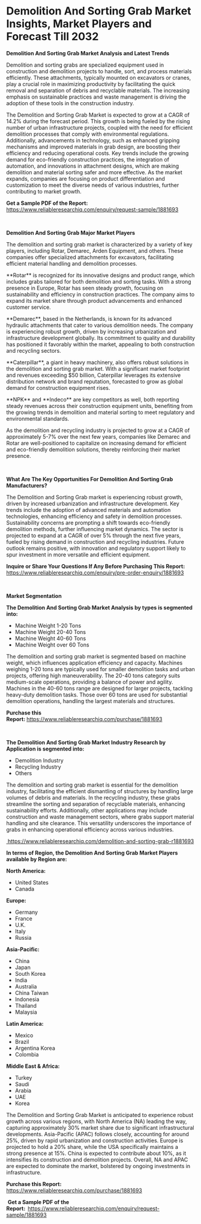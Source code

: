 <p><h1>Demolition And Sorting Grab Market Insights, Market Players and Forecast Till 2032</h1></p><p><strong>Demolition And Sorting Grab Market Analysis and Latest Trends</strong></p>
<p><p>Demolition and sorting grabs are specialized equipment used in construction and demolition projects to handle, sort, and process materials efficiently. These attachments, typically mounted on excavators or cranes, play a crucial role in maximizing productivity by facilitating the quick removal and separation of debris and recyclable materials. The increasing emphasis on sustainable practices and waste management is driving the adoption of these tools in the construction industry.</p><p>The Demolition and Sorting Grab Market is expected to grow at a CAGR of 14.2% during the forecast period. This growth is being fueled by the rising number of urban infrastructure projects, coupled with the need for efficient demolition processes that comply with environmental regulations. Additionally, advancements in technology, such as enhanced gripping mechanisms and improved materials in grab design, are boosting their efficiency and reducing operational costs. Key trends include the growing demand for eco-friendly construction practices, the integration of automation, and innovations in attachment designs, which are making demolition and material sorting safer and more effective. As the market expands, companies are focusing on product differentiation and customization to meet the diverse needs of various industries, further contributing to market growth.</p></p>
<p><strong>Get a Sample PDF of the Report:&nbsp;</strong> <a href="https://www.reliableresearchiq.com/enquiry/request-sample/1881693?utm_campaign=3519&utm_medium=2&utm_source=Github&utm_content=ia&utm_term=12042025&utm_id=demolition-and-sorting-grab">https://www.reliableresearchiq.com/enquiry/request-sample/1881693</a></p>
<p>&nbsp;</p>
<p><strong>Demolition And Sorting Grab Major Market Players</strong></p>
<p><p>The demolition and sorting grab market is characterized by a variety of key players, including Rotar, Demarec, Arden Equipment, and others. These companies offer specialized attachments for excavators, facilitating efficient material handling and demolition processes.</p><p>**Rotar** is recognized for its innovative designs and product range, which includes grabs tailored for both demolition and sorting tasks. With a strong presence in Europe, Rotar has seen steady growth, focusing on sustainability and efficiency in construction practices. The company aims to expand its market share through product advancements and enhanced customer service.</p><p>**Demarec**, based in the Netherlands, is known for its advanced hydraulic attachments that cater to various demolition needs. The company is experiencing robust growth, driven by increasing urbanization and infrastructure development globally. Its commitment to quality and durability has positioned it favorably within the market, appealing to both construction and recycling sectors.</p><p>**Caterpillar**, a giant in heavy machinery, also offers robust solutions in the demolition and sorting grab market. With a significant market footprint and revenues exceeding $50 billion, Caterpillar leverages its extensive distribution network and brand reputation, forecasted to grow as global demand for construction equipment rises.</p><p>**NPK** and **Indeco** are key competitors as well, both reporting steady revenues across their construction equipment units, benefiting from the growing trends in demolition and material sorting to meet regulatory and environmental standards.</p><p>As the demolition and recycling industry is projected to grow at a CAGR of approximately 5-7% over the next few years, companies like Demarec and Rotar are well-positioned to capitalize on increasing demand for efficient and eco-friendly demolition solutions, thereby reinforcing their market presence.</p></p>
<p>&nbsp;</p>
<p><strong>What Are The Key Opportunities For Demolition And Sorting Grab Manufacturers?</strong></p>
<p><p>The Demolition and Sorting Grab market is experiencing robust growth, driven by increased urbanization and infrastructure development. Key trends include the adoption of advanced materials and automation technologies, enhancing efficiency and safety in demolition processes. Sustainability concerns are prompting a shift towards eco-friendly demolition methods, further influencing market dynamics. The sector is projected to expand at a CAGR of over 5% through the next five years, fueled by rising demand in construction and recycling industries. Future outlook remains positive, with innovation and regulatory support likely to spur investment in more versatile and efficient equipment.</p></p>
<p><strong>Inquire or Share Your Questions If Any Before Purchasing This Report:</strong> <a href="https://www.reliableresearchiq.com/enquiry/pre-order-enquiry/1881693?utm_campaign=3519&utm_medium=2&utm_source=Github&utm_content=ia&utm_term=12042025&utm_id=demolition-and-sorting-grab">https://www.reliableresearchiq.com/enquiry/pre-order-enquiry/1881693</a></p>
<p>&nbsp;</p>
<p><strong>Market Segmentation</strong></p>
<p><strong>The Demolition And Sorting Grab Market Analysis by types is segmented into:</strong></p>
<p><ul><li>Machine Weight 1-20 Tons</li><li>Machine Weight 20-40 Tons</li><li>Machine Weight 40-60 Tons</li><li>Machine Weight over 60 Tons</li></ul></p>
<p><p>The demolition and sorting grab market is segmented based on machine weight, which influences application efficiency and capacity. Machines weighing 1-20 tons are typically used for smaller demolition tasks and urban projects, offering high maneuverability. The 20-40 tons category suits medium-scale operations, providing a balance of power and agility. Machines in the 40-60 tons range are designed for larger projects, tackling heavy-duty demolition tasks. Those over 60 tons are used for substantial demolition operations, handling the largest materials and structures.</p></p>
<p><strong>Purchase this Report:&nbsp;</strong><a href="https://www.reliableresearchiq.com/purchase/1881693?utm_campaign=3519&utm_medium=2&utm_source=Github&utm_content=ia&utm_term=12042025&utm_id=demolition-and-sorting-grab">https://www.reliableresearchiq.com/purchase/1881693</a></p>
<p>&nbsp;</p>
<p><strong>The Demolition And Sorting Grab Market Industry Research by Application is segmented into:</strong></p>
<p><ul><li>Demolition Industry</li><li>Recycling Industry</li><li>Others</li></ul></p>
<p><p>The demolition and sorting grab market is essential for the demolition industry, facilitating the efficient dismantling of structures by handling large volumes of debris and materials. In the recycling industry, these grabs streamline the sorting and separation of recyclable materials, enhancing sustainability efforts. Additionally, other applications may include construction and waste management sectors, where grabs support material handling and site clearance. This versatility underscores the importance of grabs in enhancing operational efficiency across various industries.</p></p>
<p><a href="https://www.reliableresearchiq.com/demolition-and-sorting-grab-r1881693?utm_campaign=3519&utm_medium=2&utm_source=Github&utm_content=ia&utm_term=12042025&utm_id=demolition-and-sorting-grab">&nbsp;https://www.reliableresearchiq.com/demolition-and-sorting-grab-r1881693</a></p>
<p><strong>In terms of Region, the Demolition And Sorting Grab Market Players available by Region are:</strong></p>
<p>
    <p> <strong> North America: </strong>
        <ul>
            <li>United States</li>
            <li>Canada</li>
        </ul>
        </p> 
    <p> <strong> Europe: </strong>
        <ul>
            <li>Germany</li>
            <li>France</li>
            <li>U.K.</li>
            <li>Italy</li>
            <li>Russia</li>
        </ul>
        </p> 
    <p> <strong> Asia-Pacific: </strong>
        <ul>
            <li>China</li>
            <li>Japan</li>
            <li>South Korea</li>
            <li>India</li>
            <li>Australia</li>
            <li>China Taiwan</li>
            <li>Indonesia</li>
            <li>Thailand</li>
            <li>Malaysia</li>
        </ul>
        </p> 
    <p> <strong> Latin America: </strong>
        <ul>
            <li>Mexico</li>
            <li>Brazil</li>
            <li>Argentina Korea</li>
            <li>Colombia</li>
        </ul>
        </p> 
    <p> <strong> Middle East & Africa: </strong>
        <ul>
            <li>Turkey</li>
            <li>Saudi</li>
            <li>Arabia</li>
            <li>UAE</li>
            <li>Korea</li>
        </ul>
    </p>
    </p>
<p><p>The Demolition and Sorting Grab Market is anticipated to experience robust growth across various regions, with North America (NA) leading the way, capturing approximately 30% market share due to significant infrastructural developments. Asia-Pacific (APAC) follows closely, accounting for around 25%, driven by rapid urbanization and construction activities. Europe is projected to hold a 20% share, while the USA specifically maintains a strong presence at 15%. China is expected to contribute about 10%, as it intensifies its construction and demolition projects. Overall, NA and APAC are expected to dominate the market, bolstered by ongoing investments in infrastructure.</p></p>
<p><strong>Purchase this Report: </strong><a href="https://www.reliableresearchiq.com/purchase/1881693?utm_campaign=3519&utm_medium=2&utm_source=Github&utm_content=ia&utm_term=12042025&utm_id=demolition-and-sorting-grab">https://www.reliableresearchiq.com/purchase/1881693</a></p>
<p>&nbsp;<strong>Get a Sample PDF of the Report:&nbsp;&nbsp;</strong><a href="https://www.reliableresearchiq.com/enquiry/request-sample/1881693?utm_campaign=3519&utm_medium=2&utm_source=Github&utm_content=ia&utm_term=12042025&utm_id=demolition-and-sorting-grab">https://www.reliableresearchiq.com/enquiry/request-sample/1881693</a></p>
<p><strong></strong></p>
<p><p></p><p></p><p></p></p>